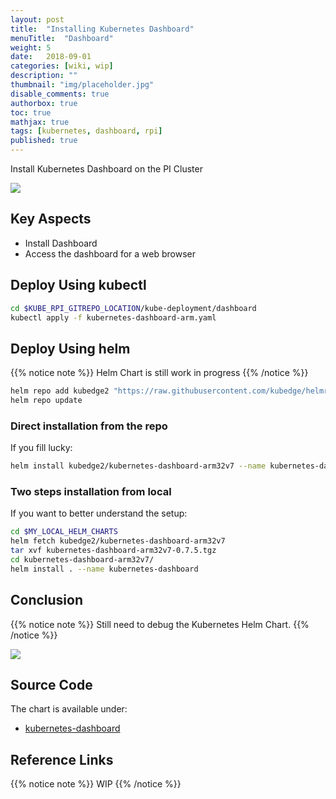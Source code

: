 ```yaml
---
layout: post
title:  "Installing Kubernetes Dashboard"
menuTitle:  "Dashboard"
weight: 5
date:   2018-09-01
categories: [wiki, wip]
description: ""
thumbnail: "img/placeholder.jpg"
disable_comments: true
authorbox: true
toc: true
mathjax: true
tags: [kubernetes, dashboard, rpi]
published: true
---
```


Install Kubernetes Dashboard on the PI Cluster

<!--more-->

![](/images/kubernetes/cluster2_overview.png)

## Key Aspects

- Install Dashboard
- Access the dashboard for a web browser

## Deploy Using kubectl

```bash
cd $KUBE_RPI_GITREPO_LOCATION/kube-deployment/dashboard
kubectl apply -f kubernetes-dashboard-arm.yaml
```
## Deploy Using helm

{{% notice note %}}
Helm Chart is still work in progress
{{% /notice %}}

```bash
helm repo add kubedge2 "https://raw.githubusercontent.com/kubedge/helmrepos/arm32v7/kubedge2"
helm repo update
```

### Direct installation from the repo

If you fill lucky:

```bash
helm install kubedge2/kubernetes-dashboard-arm32v7 --name kubernetes-dashboard 
```

### Two steps installation from local

If you want to better understand the setup:

```bash
cd $MY_LOCAL_HELM_CHARTS
helm fetch kubedge2/kubernetes-dashboard-arm32v7
tar xvf kubernetes-dashboard-arm32v7-0.7.5.tgz
cd kubernetes-dashboard-arm32v7/
helm install . --name kubernetes-dashboard 

```

## Conclusion

{{% notice note %}}
Still need to debug the Kubernetes Helm Chart.
{{% /notice %}}

![](/images/kubernetes/cluster2_volumes.png)

## Source Code

The chart is available under:

- [kubernetes-dashboard](https://github.com/kubedge/kube-rpi/tree/master/charts/kubernetes-dashboard-arm32v7)


## Reference Links

{{% notice note %}}
WIP
{{% /notice %}}
